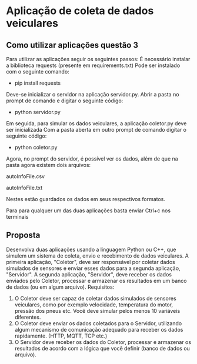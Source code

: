 # Aplicação de coleta de dados veiculares

## Como utilizar aplicações questão 3
Para utilizar as aplicações seguir os seguintes passos:
É necessário instalar a biblioteca requests (presente em requirements.txt)
Pode ser instalado com o seguinte comando:

* pip install requests
  
Deve-se inicializar o servidor na aplicação servidor.py.
Abrir a pasta no prompt de comando e digitar o seguinte código:

* python servidor.py

Em seguida, para simular os dados veiculares, a aplicação coletor.py deve ser inicializada
Com a pasta aberta em outro prompt de comando digitar o seguinte código:

* python coletor.py

Agora, no prompt do servidor, é possível ver os dados, além de que na pasta agora existem dois arquivos:

autoInfoFile.csv

autoInfoFile.txt

Nestes estão guardados os dados em seus respectivos formatos.

Para para qualquer um das duas aplicações basta enviar Ctrl+c nos terminais

## Proposta
Desenvolva duas aplicações usando a linguagem Python ou C++, que simulem um sistema de coleta, envio e
recebimento de dados veiculares. A primeira aplicação, "Coletor", deve ser responsável por coletar dados simulados
de sensores e enviar esses dados para a segunda aplicação, "Servidor". A segunda aplicação, "Servidor", deve
receber os dados enviados pelo Coletor, processar e armazenar os resultados em um banco de dados (ou em algum
arquivo).
Requisitos:
1. O Coletor deve ser capaz de coletar dados simulados de sensores veiculares, como por exemplo
velocidade, temperatura do motor, pressão dos pneus etc. Você deve simular pelos menos 10 variáveis
diferentes.
2. O Coletor deve enviar os dados coletados para o Servidor, utilizando algum mecanismo de comunicação
adequado para receber os dados rapidamente. (HTTP, MQTT, TCP etc.)
3. O Servidor deve receber os dados do Coletor, processar e armazenar os resultados de acordo com a
lógica que você definir (banco de dados ou arquivo).
